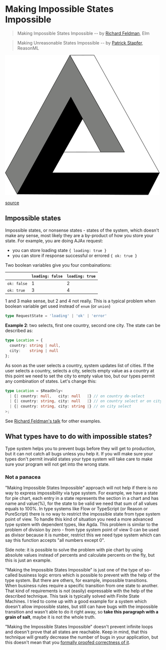 # Making Impossible States Impossible

> Making Impossible States Impossible
> -- by [Richard Feldman](https://www.youtube.com/watch?v=IcgmSRJHu_8), Elm

> Making Unreasonable States Impossible
> -- by [Patrick Stapfer](https://www.youtube.com/watch?v=P7dTPoxCg4w), ReasonML

![](making-impossible-states-impossible/penrose-triangle.png?raw=true)

[source](https://en.wikipedia.org/wiki/Penrose_triangle#/media/File:Penrose-dreieck.svg)

## Impossible states

Impossible states, or nonsense states - states of the system, which doesn't make any sense, most likely they are a by-product of how you store your state. For example, you are doing AJAx request:

- you can store loading state `{ loading: true }`
- you can store if response successful or errored `{ ok: true }`

Two boolean variables give you four combainations:

|             | `loading: false` | `loading: true` |
|-------------|------------------|-----------------|
| `ok: false` | 1                | 2               |
| `ok: true`  | 3                | 4               |

1 and 3 make sense, but 2 and 4 not really. This is a typical problem when boolean variable get used instead of `enum` (or `union`)

```ts
type RequestState = 'loading' | 'ok' | 'error'
```

**Example 2**: two selects, first one country, second one city. The state can be described as:

```ts
type Location = {
  country: string | null,
  city:    string | null
};
```

As soon as the user selects a country, system updates list of cities. If the user selects a country, selects a city, selects empty value as a country at this point we need to set the city to empty value too, but our types permit any combination of states. Let's change this:

```ts
type Location = $ReadOnly<
  | {| country: null,   city: null   |} // on country de-select
  | {| country: string, city: null   |} // on country select or on city de-select
  | {| country: string, city: string |} // on city select
>;
```

See [Richard Feldman's talk](https://www.youtube.com/watch?v=IcgmSRJHu_8) for other examples.

## What types have to do with impossible states?

Type system helps you to prevent bugs before they will get to production, but it can not catch all bugs unless you help it. If you will make sure your types don't permit invalid states your type system will take care to make sure your program will not get into the wrong state.

### Not a panacea

"Making Impossible States Impossible" approach will not help if there is no way to express impossibility via type system. For example, we have a state for pie chart, each entry in a state represents the section in a chart and has name and value(%), for the state to be valid we need that sum of all values equals to 100%. In type systems like Flow or TypeScript (or Reason or PureScript) there is no way to restrict the impossible state from type system point of view. To handle this kind of situation you need a more advanced type system with dependent types, like Agda. This problem is similar to the problem of division by zero - from type system point of view 0 can be used as divisor because it is number, restrict this we need type system which can say this function accepts "all numbers except 0".

Side note: it is possible to solve the problem with pie chart by using absolute values instead of percents and calculate percents on the fly, but this is just an example.

"Making the Impossible States Impossible" is just one of the type of so-called business logic errors which is possible to prevent with the help of the type system. But there are others, for example, impossible transitions. When business rules require a specific transition from one state to another. That kind of requirements is not (easily) expressable with the help of the described technique. This task is typically solved with Finite State Machines. I tried to come up with a good example for a system which doesn't allow impossible states, but still can have bugs with the impossible transition and wasn't able to do it right away, so **take this paragraph with a grain of salt**, maybe it is not the whole truth.

"Making the Impossible States Impossible" doesn't prevent infinite loops and doesn't prove that all states are reachable. Keep in mind, that this technique will greatly decrease the number of bugs in your application, but this doesn't mean that you [formally proofed correctness of it](https://www.hillelwayne.com/post/theorem-prover-showdown/).
